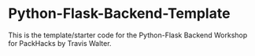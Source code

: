 # Python-Flask-Backend-Template
This is the template/starter code for the Python-Flask Backend Workshop for PackHacks by Travis Walter.
